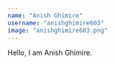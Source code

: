```yaml
---
name: "Anish Ghimire"
username: "anishghimire603"
image: "anishghimire603.png"
---
```


Hello, I am Anish Ghimire.
